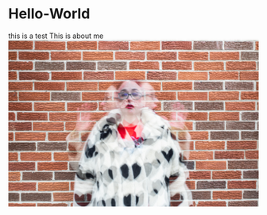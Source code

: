 # Hello-World
this is a test 
This is about me
![headshot](IMG_0886_ha_motion_assignment_ha_glass.JPG)
